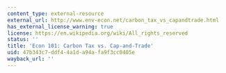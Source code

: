 ```yaml
---
content_type: external-resource
external_url: http://www.env-econ.net/carbon_tax_vs_capandtrade.html
has_external_license_warning: true
license: https://en.wikipedia.org/wiki/All_rights_reserved
status: ''
title: 'Econ 101: Carbon Tax vs. Cap-and-Trade'
uid: 47b343c7-ddf4-4a1d-a94a-fa9f3cc0405e
wayback_url: ''
---
```

